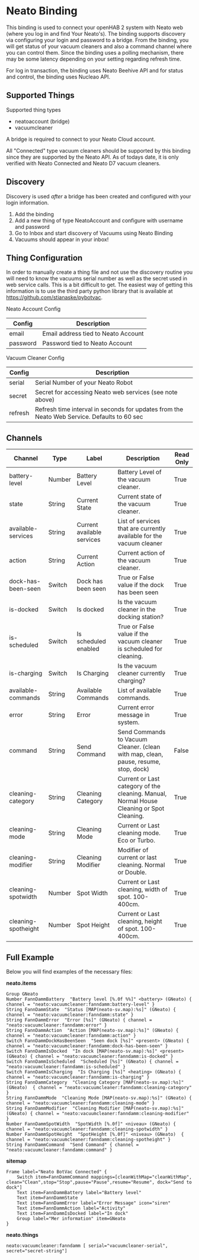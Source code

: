 # Neato Binding

This binding is used to connect your openHAB 2 system with Neato web (where you log in and find Your Neato's). The binding supports discovery via configuring your login and password to a bridge. From the binding, you will get status of your vacuum cleaners and also a command channel where you can control them. Since the binding uses a polling mechanism, there may be some latency depending on your setting regarding refresh time. 

For log in transaction, the binding uses Neato Beehive API and for status and control, the binding uses Nucleao API. 

## Supported Things

Supported thing types

* neatoaccount (bridge)
* vacuumcleaner

A bridge is required to connect to your Neato Cloud account.  

All "Connected" type vacuum cleaners should be supported by this binding since they are supported by the Neato API.  As of todays date, it is only verified with Neato Connected and Neato D7 vacuum cleaners.

## Discovery

Discovery is used _after_ a bridge has been created and configured with your login information.

1. Add the binding
2. Add a new thing of type NeatoAccount and configure with username and password
3. Go to Inbox and start discovery of Vacuums using Neato Binding
4. Vacuums should appear in your inbox!

## Thing Configuration

In order to manually create a thing file and not use the discovery routine you will need to know the vacuums serial number as well as the secret used in web service calls. This is a bit difficult to get. The easiest way of getting this information is to use the third party python library that is available at https://github.com/stianaske/pybotvac.

Neato Account Config

| Config   | Description                         |
|----------|------------------------------------ |
| email    | Email address tied to Neato Account |
| password | Password tied to Neato Account      |

Vacuum Cleaner Config

| Config   | Description                             |
|----------|-----------------------------------------|
| serial   | Serial Number of your Neato Robot       |
| secret   | Secret for accessing Neato web services (see note above) |
| refresh  | Refresh time interval in seconds for updates from the Neato Web Service.  Defaults to 60 sec |

## Channels

| Channel             | Type   | Label                      | Description                                                                               | Read Only |
|---------------------|--------|----------------------------|-------------------------------------------------------------------------------------------|-----------|
| battery-level| Number | Battery Level              | Battery Level of the vacuum cleaner.                                                      | True      |
| state               | String | Current State              | Current state of the vacuum cleaner.                                                      | True      |
| available-services  | String | Current available services | List of services that are currently available for the vacuum cleaner                      | True      |
| action              | String | Current Action             | Current action of the vacuum cleaner.                                                     | True      |
| dock-has-been-seen  | Switch | Dock has been seen         | True or False value if the dock has been seen                                             | True      |
| is-docked           | Switch | Is docked                  | Is the vacuum cleaner in the docking station?                                             | True      |
| is-scheduled        | Switch | Is scheduled enabled       | True or False value if the vacuum cleaner is scheduled for cleaning.                      | True      |
| is-charging         | Switch | Is Charging                | Is the vacuum cleaner currently charging?                                                 | True      |
| available-commands  | String | Available Commands         | List of available commands.                                                               | True      |
| error               | String | Error                      | Current error message in system.                                                          | True      |
| command             | String | Send Command               | Send Commands to Vacuum Cleaner. (clean with map, clean, pause, resume, stop, dock)                       | False     |
| cleaning-category   | String | Cleaning Category          | Current or Last category of the cleaning. Manual, Normal House Cleaning or Spot Cleaning. | True      |
| cleaning-mode       | String | Cleaning Mode              | Current or Last cleaning mode. Eco or Turbo.                                              | True      |
| cleaning-modifier   | String | Cleaning Modifier          | Modifier of current or last cleaning. Normal or Double.                                   | True      |
| cleaning-spotwidth  | Number | Spot Width                 | Current or Last cleaning, width of spot. 100-400cm.                                       | True      |
| cleaning-spotheight | Number | Spot Height                | Current or Last cleaning, height of spot. 100-400cm.                                      | True      |

## Full Example

Below you will find examples of the necessary files:

**neato.items**

```
Group GNeato
Number FannDammBattery  "Battery level [%.0f %%]" <battery> (GNeato) { channel = "neato:vacuumcleaner:fanndamm:battery-level" }
String FannDammState  "Status [MAP(neato-sv.map):%s]" (GNeato) { channel = "neato:vacuumcleaner:fanndamm:state" }
String FannDammError  "Error [%s]" (GNeato) { channel = "neato:vacuumcleaner:fanndamm:error" }
String FannDammAction  "Action [MAP(neato-sv.map):%s]" (GNeato) { channel = "neato:vacuumcleaner:fanndamm:action" }
Switch FannDammDockHasBeenSeen  "Seen dock [%s]" <present> (GNeato) { channel = "neato:vacuumcleaner:fanndamm:dock-has-been-seen" }
Switch FannDammIsDocked  "In dock [MAP(neato-sv.map):%s]" <present> (GNeato) { channel = "neato:vacuumcleaner:fanndamm:is-docked" }
Switch FannDammIsScheduled  "Scheduled [%s]" (GNeato) { channel = "neato:vacuumcleaner:fanndamm:is-scheduled" }
Switch FannDammIsCharging  "Is Charging [%s]" <heating> (GNeato) { channel = "neato:vacuumcleaner:fanndamm:is-charging" }
String FannDammCategory  "Cleaning Category [MAP(neato-sv.map):%s]" (GNeato)  { channel = "neato:vacuumcleaner:fanndamm:cleaning-category" }
String FannDammMode  "Cleaning Mode [MAP(neato-sv.map):%s]" (GNeato) { channel = "neato:vacuumcleaner:fanndamm:cleaning-mode" }
String FannDammModifier  "Cleaning Modifier [MAP(neato-sv.map):%s]" (GNeato) { channel = "neato:vacuumcleaner:fanndamm:cleaning-modifier" }
Number FannDammSpotWidth  "SpotWidth [%.0f]" <niveau> (GNeato) { channel = "neato:vacuumcleaner:fanndamm:cleaning-spotwidth" }
Number FannDammSpotHeight  "SpotHeight [%.0f]" <niveau> (GNeato)  { channel = "neato:vacuumcleaner:fanndamm:cleaning-spotheight" }
String FannDammCommand  "Send Command" { channel = "neato:vacuumcleaner:fanndamm:command" }
```

**sitemap**

```
Frame label="Neato BotVac Connected" {
    Switch item=FannDammCommand mappings=[cleanWithMap="cleanWithMap", clean="Clean",stop="Stop",pause="Pause",resume="Resume", dock="Send to dock"]
    Text item=FannDammBattery label="Battery level"
    Text item=FannDammState
    Text item=FannDammError label="Error Message" icon="siren"
    Text item=FannDammAction label="Activity"
    Text item=FannDammIsDocked label="In dock"
    Group label="Mer information" item=GNeato
}
```

**neato.things**

```
neato:vacuumcleaner:fanndamm [ serial="vacuumcleaner-serial", secret="secret-string"]
```

